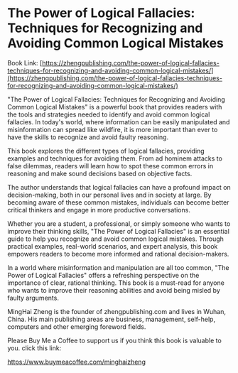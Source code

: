 # The Power of Logical Fallacies: Techniques for Recognizing and Avoiding Common Logical Mistakes

Book Link: [https://zhengpublishing.com/the-power-of-logical-fallacies-techniques-for-recognizing-and-avoiding-common-logical-mistakes/](https://zhengpublishing.com/the-power-of-logical-fallacies-techniques-for-recognizing-and-avoiding-common-logical-mistakes/)

"The Power of Logical Fallacies: Techniques for Recognizing and Avoiding Common Logical Mistakes" is a powerful book that provides readers with the tools and strategies needed to identify and avoid common logical fallacies. In today's world, where information can be easily manipulated and misinformation can spread like wildfire, it is more important than ever to have the skills to recognize and avoid faulty reasoning.

This book explores the different types of logical fallacies, providing examples and techniques for avoiding them. From ad hominem attacks to false dilemmas, readers will learn how to spot these common errors in reasoning and make sound decisions based on objective facts.

The author understands that logical fallacies can have a profound impact on decision-making, both in our personal lives and in society at large. By becoming aware of these common mistakes, individuals can become better critical thinkers and engage in more productive conversations.

Whether you are a student, a professional, or simply someone who wants to improve their thinking skills, "The Power of Logical Fallacies" is an essential guide to help you recognize and avoid common logical mistakes. Through practical examples, real-world scenarios, and expert analysis, this book empowers readers to become more informed and rational decision-makers.

In a world where misinformation and manipulation are all too common, "The Power of Logical Fallacies" offers a refreshing perspective on the importance of clear, rational thinking. This book is a must-read for anyone who wants to improve their reasoning abilities and avoid being misled by faulty arguments.

MingHai Zheng is the founder of zhengpublishing.com and lives in Wuhan, China. His main publishing areas are business, management, self-help, computers and other emerging foreword fields.

Please Buy Me a Coffee to support us if you think this book is valuable to you. click this link:

https://www.buymeacoffee.com/minghaizheng
